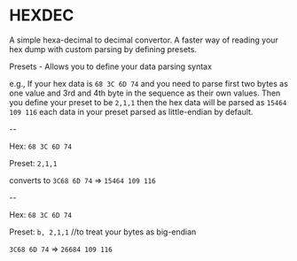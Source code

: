 # HEXDEC

A simple hexa-decimal to decimal convertor. A faster way of reading your hex dump with custom parsing by defining presets.

Presets - Allows you to define your data parsing syntax 

e.g., If your hex data is `68 3C 6D 74` and you need to parse first two bytes as one value and 3rd and 4th byte in the sequence as their own values. Then you define your preset to be `2,1,1` then the hex data will be parsed as `15464 109 116` each data in your preset parsed as little-endian by default. 

--

Hex: `68 3C 6D 74`

Preset: `2,1,1`

converts to `3C68 6D 74` => `15464 109 116`

--

Hex: `68 3C 6D 74`

Preset: `b, 2,1,1` //to treat your bytes as big-endian

`3C68 6D 74` => `26684 109 116`
